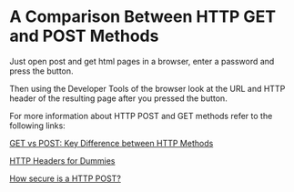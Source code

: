 # A Comparison Between HTTP GET and POST Methods

Just open post and get html pages in a browser, enter a password and press the button.

Then using the Developer Tools of the browser look at the URL and HTTP header of the resulting page after you pressed the button.

For more information about HTTP POST and GET methods refer to the following links:

[GET vs POST: Key Difference between HTTP Methods](https://www.guru99.com/difference-get-post-http.html)

[HTTP Headers for Dummies](https://code.tutsplus.com/tutorials/http-headers-for-dummies--net-8039)

[How secure is a HTTP POST?](https://stackoverflow.com/questions/1008668/how-secure-is-a-http-post)

